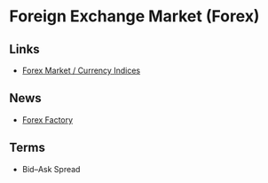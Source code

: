 # Foreign Exchange Market (Forex)

<!--
https://www.udemy.com/course/from-zero-to-expert-forex-trader-with-supply-and-demand/?referralCode=69840CAF4ED77B3EF7D6
-->

## Links

- [Forex Market / Currency Indices](https://tradingview.com/markets/currencies/indices-all/#:~:text=Currency%20indices%20are%20designed%20to,and%20commonly%20traded%20currency%20index.)

## News

- [Forex Factory](https://www.forexfactory.com/)

## Terms

- Bid–Ask Spread

<!--
ECONOMICS:USINTR
ECONOMICS:USIRYY
Same % scale
ECONOMICS:USGDP
ECONOMICS:BRIRYY
ECONOMICS:BRINTR

---
1D
REGULAR
ECONOMICS:EUINTR
ECONOMICS:USINTR

---
ECONOMICS:BRINTR
-->
